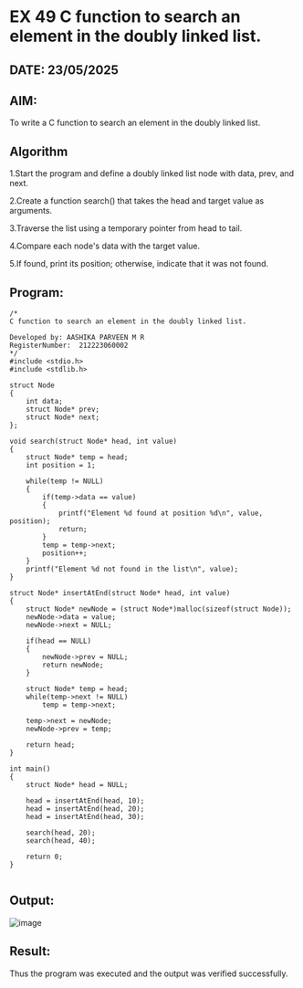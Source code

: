 # EX 49 C function to search an element in the doubly linked list.
## DATE: 23/05/2025
## AIM:
To write a C function to search an element in the doubly linked list.

## Algorithm
1.Start the program and define a doubly linked list node with data, prev, and next.

2.Create a function search() that takes the head and target value as arguments.

3.Traverse the list using a temporary pointer from head to tail.

4.Compare each node's data with the target value.

5.If found, print its position; otherwise, indicate that it was not found.

## Program:
```
/*
C function to search an element in the doubly linked list.

Developed by: AASHIKA PARVEEN M R
RegisterNumber:  212223060002
*/
#include <stdio.h>
#include <stdlib.h>

struct Node
{
    int data;
    struct Node* prev;
    struct Node* next;
};

void search(struct Node* head, int value)
{
    struct Node* temp = head;
    int position = 1;

    while(temp != NULL)
    {
        if(temp->data == value)
        {
            printf("Element %d found at position %d\n", value, position);
            return;
        }
        temp = temp->next;
        position++;
    }
    printf("Element %d not found in the list\n", value);
}

struct Node* insertAtEnd(struct Node* head, int value)
{
    struct Node* newNode = (struct Node*)malloc(sizeof(struct Node));
    newNode->data = value;
    newNode->next = NULL;

    if(head == NULL)
    {
        newNode->prev = NULL;
        return newNode;
    }

    struct Node* temp = head;
    while(temp->next != NULL)
        temp = temp->next;

    temp->next = newNode;
    newNode->prev = temp;

    return head;
}

int main()
{
    struct Node* head = NULL;

    head = insertAtEnd(head, 10);
    head = insertAtEnd(head, 20);
    head = insertAtEnd(head, 30);

    search(head, 20);
    search(head, 40);

    return 0;
}


```

## Output:

![image](https://github.com/user-attachments/assets/4ee03749-6446-44e4-b756-6397496d1f61)


## Result:
Thus the program was executed and the output was verified successfully.
